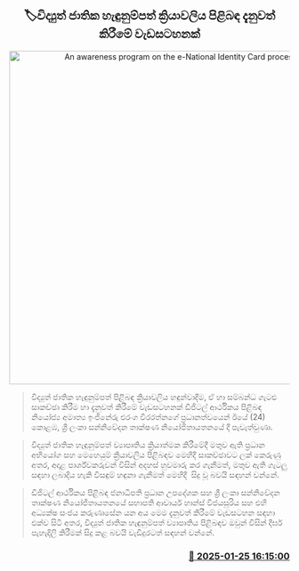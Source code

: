 <p align='center'><b><h2 align='center' title='An awareness program on the e-National Identity Card process'>🏷විද්‍යුත් ජාතික හැඳුනුම්පත් ක්‍රියාවලිය පිළිබඳ  දැනුවත් කිරීමේ වැඩසටහනක් </h2></b></p>
<p align='center'><img src='https://helakuru.sgp1.cdn.digitaloceanspaces.com/esana/images/lib/e-nic-prog.jpg' width='600' alt='An awareness program on the e-National Identity Card process'></p>

> විද්‍යුත් ජාතික හැඳුනුම්පත් පිළිබඳ ක්‍රියාවලිය හඳුන්වාදීම, ඒ හා සම්බන්ධ ගැටළු සාකච්ඡා කිරීම හා දැනුවත් කිරීමේ වැඩසටහනක් ඩිජිටල් ආර්ථිකය පිළිබඳ නියෝජ්‍ය අමාත්‍ය ඉංජිනේරු එරංග වීරරත්නගේ ප්‍රධානත්වයෙන් ඊයේ (24) කොළඹ, ශ්‍රී ලංකා සන්නිවේදන තාක්ෂණ නියෝජිතායතනයේ දී පැවැත්වුණා.

> විද්‍යුත් ජාතික හැඳුනුම්පත් ව්‍යාපෘතිය ක්‍රියාත්මක කිරීමේදී මතුව ඇති ප්‍රධාන අභියෝග සහ මෙහෙයුම් ක්‍රියාවලිය පිළිබඳව මෙහිදී සාකච්ඡාවට ලක් කෙරුණු අතර, අදාළ පාර්ශ්වකරුවන් විසින් අදහස් හුවමාරු කර ගැනීමත්, මතුව ඇති ගැටලු සඳහා ලබාදිය හැකි විසඳුම් හඳුනා ගැනීමත් මෙහිදී  සිදු වූ බවයි සඳහන් වන්නේ.

> ඩිජිටල් ආර්ථිකය පිළිබඳ ජනාධිපති ප්‍රධාන උපදේශක සහ ශ්‍රී ලංකා සන්නිවේදන තාක්ෂණ නියෝජිතායතනයේ සභාපති ආචාර්ය හාන්ස් විජයසූරිය සහ එහි අධ්‍යක්ෂ සංජය කරුණාසේන යන අය මෙම දැනුවත් කිරීමේ වැඩසටහන සඳහා එක්ව සිටි අතර, විද්‍යුත් ජාතික හැඳුනුම්පත් ව්‍යාපෘතිය පිළිබඳව ඔවුන් විසින් දීර්ඝ පැහැදිලි කිරීමක් සිදු කළ බවයි වැඩිදුරටත් සඳහන් වන්නේ.



<h3 align='right'><a href='https://www.helakuru.lk/esana/p/106876/'>📅 2025-01-25 16:15:00</a></h3>
